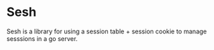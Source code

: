 # Sesh

Sesh is a library for using a session table + session cookie to manage sesssions in a go server.

